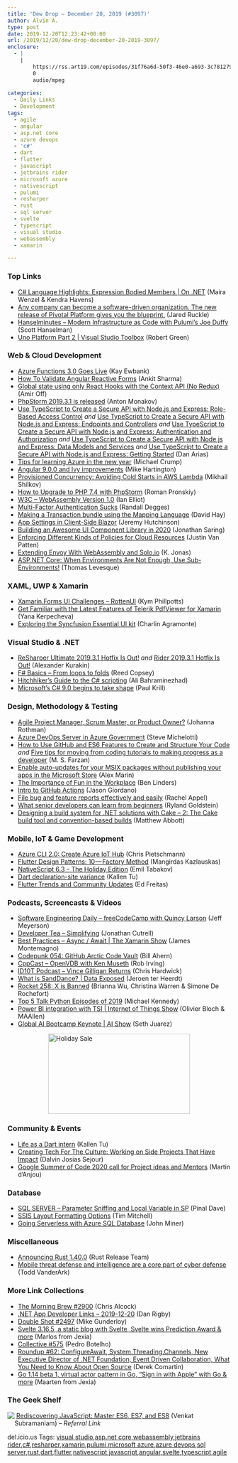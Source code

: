 ```yaml
---
title: 'Dew Drop – December 20, 2019 (#3097)'
author: Alvin A.
type: post
date: 2019-12-20T12:23:42+00:00
url: /2019/12/20/dew-drop-december-20-2019-3097/
enclosure:
  - |
    |
        https://rss.art19.com/episodes/31f76a6d-50f3-46e0-a693-3c781279569e.mp3
        0
        audio/mpeg
        
categories:
  - Daily Links
  - Development
tags:
  - agile
  - angular
  - asp.net core
  - azure devops
  - 'c#'
  - dart
  - flutter
  - javascript
  - jetbrains rider
  - microsoft azure
  - nativescript
  - pulumi
  - resharper
  - rust
  - sql server
  - svelte
  - typescript
  - visual studio
  - webassembly
  - xamarin

---
```

### <a name="top"></a>Top Links

  * <a href="https://channel9.msdn.com/Shows/On-NET/CSharp-Language-Highlights-Expression-Bodied-Members?WT.mc_id=DX_MVP4025064" target="_blank" rel="noopener noreferrer">C# Language Highlights: Expression Bodied Members | On .NET</a> (Maira Wenzel & Kendra Havens)
  * <a href="https://content.pivotal.io/home-page/any-company-can-become-a-software-driven-organization-the-new-release-of-pivotal-platform-gives-you-the-blueprint" target="_blank" rel="noopener noreferrer">Any company can become a software-driven organization. The new release of Pivotal Platform gives you the blueprint.</a> (Jared Ruckle)
  * <a href="https://hanselminutes.simplecast.com/episodes/modern-infrastructure-as-code-with-pulumis-joe-duffy-dQjGd4WT" target="_blank" rel="noopener noreferrer">Hanselminutes &#8211; Modern Infrastructure as Code with Pulumi&#8217;s Joe Duffy</a> (Scott Hanselman)
  * <a href="https://channel9.msdn.com/Shows/Visual-Studio-Toolbox/Uno-Platform-Part-2?WT.mc_id=DX_MVP4025064" target="_blank" rel="noopener noreferrer">Uno Platform Part 2 | Visual Studio Toolbox</a> (Robert Green)



### <a name="web"></a>Web & Cloud Development

  * <a href="http://www.i-programmer.info/news/141-cloud-computing/13337-azure-functions-30-goes-live.html" target="_blank" rel="noopener noreferrer">Azure Functions 3.0 Goes Live</a> (Kay Ewbank)
  * <a href="https://www.freecodecamp.org/news/how-to-validate-angular-reactive-forms/" target="_blank" rel="noopener noreferrer">How To Validate Angular Reactive Forms</a> (Ankit Sharma)
  * <a href="https://codeburst.io/global-state-with-react-hooks-and-context-api-87019cc4f2cf?source=rss----61061eb0c96b---4" target="_blank" rel="noopener noreferrer">Global state using only React Hooks with the Context API (No Redux)</a> (Amir Off)
  * <a href="https://blog.jetbrains.com/phpstorm/2019/12/phpstorm-2019-3-1-is-released/" target="_blank" rel="noopener noreferrer">PhpStorm 2019.3.1 is released</a> (Anton Monakov)
  * <a href="https://auth0.com/blog/use-typescript-to-create-a-secure-api-with-nodejs-and-express-adding-role-based-access-control/" target="_blank" rel="noopener noreferrer">Use TypeScript to Create a Secure API with Node.js and Express: Role-Based Access Control</a> _and_ <a href="https://auth0.com/blog/use-typescript-to-create-a-secure-api-with-nodejs-and-express-creating-endpoints/" target="_blank" rel="noopener noreferrer">Use TypeScript to Create a Secure API with Node.js and Express: Endpoints and Controllers</a> _and_ <a href="https://auth0.com/blog/use-typescript-to-create-a-secure-api-with-nodejs-and-express-adding-authentication-authorization/" target="_blank" rel="noopener noreferrer">Use TypeScript to Create a Secure API with Node.js and Express: Authentication and Authorization</a> _and_ <a href="https://auth0.com/blog/use-typescript-to-create-a-secure-api-with-nodejs-and-express-models-data-service/" target="_blank" rel="noopener noreferrer">Use TypeScript to Create a Secure API with Node.js and Express: Data Models and Services</a> _and_ <a href="https://auth0.com/blog/use-typescript-to-create-a-secure-api-with-nodejs-and-express-getting-started/" target="_blank" rel="noopener noreferrer">Use TypeScript to Create a Secure API with Node.js and Express: Getting Started</a> (Dan Arias)
  * <a href="https://azure.microsoft.com/blog/tips-for-learning-azure-in-the-new-year/" target="_blank" rel="noopener noreferrer">Tips for learning Azure in the new year</a> (Michael Crump)
  * <a href="https://ionicframework.com/blog/angular-9-0-0-and-ivy-improvements/" target="_blank" rel="noopener noreferrer">Angular 9.0.0 and Ivy improvements</a> (Mike Hartington)
  * <a href="https://www.pulumi.com/blog/aws-lambda-provisioned-concurrency-no-cold-starts/" target="_blank" rel="noopener noreferrer">Provisioned Concurrency: Avoiding Cold Starts in AWS Lambda</a> (Mikhail Shilkov)
  * <a href="https://blog.jetbrains.com/phpstorm/2019/12/how-to-upgrade-to-php-7-4-with-phpstorm/" target="_blank" rel="noopener noreferrer">How to Upgrade to PHP 7.4 with PhpStorm</a> (Roman Pronskiy)
  * <a href="http://www.i-programmer.info/news/98-languages/13335-w3c-webassembly-version-10.html" target="_blank" rel="noopener noreferrer">W3C &#8211; WebAssembly Version 1.0</a> (Ian Elliot)
  * <a href="https://developer.okta.com/blog/2019/12/19/multi-factor-authentication-sucks" target="_blank" rel="noopener noreferrer">Multi-Factor Authentication Sucks</a> (Randall Degges)
  * <a href="https://fhirblog.com/2019/12/20/making-a-transaction-bundle-using-the-mapping-language/" target="_blank" rel="noopener noreferrer">Making a Transaction bundle using the Mapping Language</a> (David Hay)
  * <a href="https://www.codeproject.com/Articles/5254510/App-Settings-in-Client-Side-Blazor" target="_blank" rel="noopener noreferrer">App Settings in Client-Side Blazor</a> (Jeremy Hutchinson)
  * <a href="https://codeburst.io/building-an-awesome-ui-component-library-in-2020-a85cb8bec20?source=rss----61061eb0c96b---4" target="_blank" rel="noopener noreferrer">Building an Awesome UI Component Library in 2020</a> (Jonathan Saring)
  * <a href="https://www.pulumi.com/blog/enforcing-different-kinds-of-policies-for-cloud-resources/" target="_blank" rel="noopener noreferrer">Enforcing Different Kinds of Policies for Cloud Resources</a> (Justin Van Patten)
  * <a href="https://www.infoq.com/news/2019/12/envoy-wasm-solo/?utm_campaign=infoq_content&utm_source=infoq&utm_medium=feed&utm_term=global" target="_blank" rel="noopener noreferrer">Extending Envoy With WebAssembly and Solo.io</a> (K. Jonas)
  * <a href="https://thomaslevesque.com/2019/12/20/asp-net-core-when-environments-are-not-enough-use-sub-environments/" target="_blank" rel="noopener noreferrer">ASP.NET Core: When Environments Are Not Enough, Use Sub-Environments!</a> (Thomas Levesque)



### <a name="silverlight"></a>XAML, UWP & Xamarin

  * <a href="https://kymphillpotts.com/xamarin-forms-ui-challenge-rottenui.html" target="_blank" rel="noopener noreferrer">Xamarin.Forms UI Challenges &#8211; RottenUI</a> (Kym Phillpotts)
  * <a href="https://www.telerik.com/blogs/get-familiar-with-the-latest-features-of-telerik-pdfviewer-for-xamarin" target="_blank" rel="noopener noreferrer">Get Familiar with the Latest Features of Telerik PdfViewer for Xamarin</a> (Yana Kerpecheva)
  * <a href="https://xamgirl.com/exploring-the-syncfusion-essential-ui-kit/" target="_blank" rel="noopener noreferrer">Exploring the Syncfusion Essential UI kit</a> (Charlin Agramonte)



### <a name="dotnet"></a>Visual Studio & .NET

  * <a href="https://blog.jetbrains.com/dotnet/2019/12/20/resharper-ultimate-2019-3-1/" target="_blank" rel="noopener noreferrer">ReSharper Ultimate 2019.3.1 Hotfix Is Out!</a> _and_ <a href="https://blog.jetbrains.com/dotnet/2019/12/20/rider-2019-3-1/" target="_blank" rel="noopener noreferrer">Rider 2019.3.1 Hotfix Is Out!</a> (Alexander Kurakin)
  * <a href="http://feedproxy.google.com/~r/ReedCopsey/~3/Zh7xc6U68LA/" target="_blank" rel="noopener noreferrer">F# Basics – From loops to folds</a> (Reed Copsey)
  * <a href="https://itnext.io/hitchhikers-guide-to-the-c-scripting-13e45f753af9" target="_blank" rel="noopener noreferrer">Hitchhiker’s Guide to the C# scripting</a> (Ali Bahraminezhad)
  * <a href="https://www.infoworld.com/article/3505939/microsofts-c-90-begins-to-take-shape.html" target="_blank" rel="noopener noreferrer">Microsoft’s C# 9.0 begins to take shape</a> (Paul Krill)



### <a name="design"></a>Design, Methodology & Testing

  * <a href="http://feedproxy.google.com/~r/ManagingProductDevelopment/~3/EEpSr8EbVvM/" target="_blank" rel="noopener noreferrer">Agile Project Manager, Scrum Master, or Product Owner?</a> (Johanna Rothman)
  * <a href="https://devblogs.microsoft.com/azuregov/azure-devops-server-in-azure-government/" target="_blank" rel="noopener noreferrer">Azure DevOps Server in Azure Government</a> (Steve Michelotti)
  * <a href="https://www.freecodecamp.org/news/how-to-use-github-and-es6-features-to-create-and-structure-your-code/" target="_blank" rel="noopener noreferrer">How to Use GitHub and ES6 Features to Create and Structure Your Code</a> _and_ <a href="https://www.freecodecamp.org/news/five-tips-for-moving-from-coding-tutorials-to-making-progress-as-a-developer/" target="_blank" rel="noopener noreferrer">Five tips for moving from coding tutorials to making progress as a developer</a> (M. S. Farzan)
  * <a href="https://www.advancedinstaller.com/msix-auto-updates.html" target="_blank" rel="noopener noreferrer">Enable auto-updates for your MSIX packages without publishing your apps in the Microsoft Store</a> (Alex Marin)
  * <a href="https://www.infoq.com/news/2019/12/fun-workplace/?utm_campaign=infoq_content&utm_source=infoq&utm_medium=feed&utm_term=global" target="_blank" rel="noopener noreferrer">The Importance of Fun in the Workplace</a> (Ben Linders)
  * <a href="https://devblogs.microsoft.com/premier-developer/intro-to-github-actions/" target="_blank" rel="noopener noreferrer">Intro to GitHub Actions</a> (Jason Giordano)
  * <a href="https://blog.jetbrains.com/dotnet/2019/12/19/file-bug-feature-reports-effectively-easily/" target="_blank" rel="noopener noreferrer">File bug and feature reports effectively and easily</a> (Rachel Appel)
  * <a href="https://stackoverflow.blog/2019/12/19/what-senior-developers-can-learn-from-beginners/" target="_blank" rel="noopener noreferrer">What senior developers can learn from beginners</a> (Ryland Goldstein)
  * <a href="https://www.inversionofcontrol.co.uk/designing-a-build-system-for-net-solutions-with-cake-2-the-cake-build-tool/" target="_blank" rel="noopener noreferrer">Designing a build system for .NET solutions with Cake &#8211; 2: The Cake build tool and convention-based builds</a> (Matthew Abbott)



### <a name="mobile"></a>Mobile, IoT & Game Development

  * <a href="https://build5nines.com/azure-cli-2-create-azure-iot-hub/" target="_blank" rel="noopener noreferrer">Azure CLI 2.0: Create Azure IoT Hub</a> (Chris Pietschmann)
  * <a href="https://medium.com/flutter-community/flutter-design-patterns-10-factory-method-c53ad11d863f?source=rss----86fb29d7cc6a---4" target="_blank" rel="noopener noreferrer">Flutter Design Patterns: 10 — Factory Method</a> (Mangirdas Kazlauskas)
  * <a href="https://www.nativescript.org/blog/nativescript-6.3-the-holiday-edition" target="_blank" rel="noopener noreferrer">NativeScript 6.3 &#8211; The Holiday Edition</a> (Emil Tabakov)
  * <a href="https://medium.com/dartlang/dart-declaration-site-variance-5c0e9c5f18a5?source=rss----23738d481ce8---4" target="_blank" rel="noopener noreferrer">Dart declaration-site variance</a> (Kallen Tu)
  * <a href="https://www.syncfusion.com/blogs/post/guest-blog-flutter-trends-and-community-updates.aspx" target="_blank" rel="noopener noreferrer">Flutter Trends and Community Updates</a> (Ed Freitas)



### <a name="podcasts"></a>Podcasts, Screencasts & Videos

  * <a href="https://softwareengineeringdaily.com/2019/12/20/freecodecamp-with-quincy-larson/" target="_blank" rel="noopener noreferrer">Software Engineering Daily &#8211; freeCodeCamp with Quincy Larson</a> (Jeff Meyerson)
  * <a href="http://developertea.simplecast.fm/2771e88e" target="_blank" rel="noopener noreferrer">Developer Tea &#8211; Simplifying</a> (Jonathan Cutrell)
  * <a href="https://channel9.msdn.com/Shows/XamarinShow/Best-Practices-Async--Await--The-Xamarin-Show?WT.mc_id=DX_MVP4025064" target="_blank" rel="noopener noreferrer">Best Practices &#8211; Async / Await | The Xamarin Show</a> (James Montemagno)
  * <a href="https://codepunk.io/codepunk-054-github-artic-code-vault/" target="_blank" rel="noopener noreferrer">Codepunk 054: GitHub Arctic Code Vault</a> (Bill Ahern)
  * <a href="http://cppcast.libsyn.com/openvdb-with-ken-museth" target="_blank" rel="noopener noreferrer">CppCast &#8211; OpenVDB with Ken Museth</a> (Rob Irving)
  * <a href="https://rss.art19.com/episodes/31f76a6d-50f3-46e0-a693-3c781279569e.mp3" target="_blank" rel="noopener noreferrer">ID10T Podcast &#8211; Vince Gilligan Returns</a> (Chris Hardwick)
  * <a href="https://channel9.msdn.com/Shows/Data-Exposed/What-is-SandDance?WT.mc_id=DX_MVP4025064" target="_blank" rel="noopener noreferrer">What is SandDance? | Data Exposed</a> (Jeroen ter Heerdt)
  * <a href="http://relay.fm/rocket/258" target="_blank" rel="noopener noreferrer">Rocket 258: X is Banned</a> (Brianna Wu, Christina Warren & Simone De Rochefort)
  * <a href="https://blog.michaelckennedy.net/2019/12/19/top-5-talk-python-episodes-of-2019/" target="_blank" rel="noopener noreferrer">Top 5 Talk Python Episodes of 2019</a> (Michael Kennedy)
  * <a href="https://channel9.msdn.com/Shows/Internet-of-Things-Show/Power-BI-integration-with-TSI?WT.mc_id=DX_MVP4025064" target="_blank" rel="noopener noreferrer">Power BI integration with TSI | Internet of Things Show</a> (Olivier Bloch & MAAllen)
  * <a href="https://channel9.msdn.com/Shows/AI-Show/Global-AI-Bootcamp-Keynote?WT.mc_id=DX_MVP4025064" target="_blank" rel="noopener noreferrer">Global AI Bootcamp Keynote | AI Show</a> (Seth Juarez)

<a href="https://shop.oz-code.com/Purchase#/corporate/professional?couponCode=OzCodeHolidayAlvin2019" target="_blank" rel="noopener noreferrer"><img loading="lazy" decoding="async" width="320" height="180" title="Holiday Sale" style="margin: 0px auto 10px; border: 0px currentcolor; border-image: none; float: none; display: block; background-image: none;" alt="Holiday Sale" src="/wp-content/uploads/2019/12/Holiday-Sale-2.gif" border="0" /></a>

### <a name="events"></a>Community & Events

  * <a href="https://medium.com/dartlang/life-as-a-dart-intern-a62cb8db2414?source=rss----23738d481ce8---4" target="_blank" rel="noopener noreferrer">Life as a Dart intern</a> (Kallen Tu)
  * <a href="https://codeburst.io/creating-tech-for-the-culture-working-on-side-projects-that-have-impact-6384fa27976c?source=rss----61061eb0c96b---4" target="_blank" rel="noopener noreferrer">Creating Tech For The Culture: Working on Side Projects That Have Impact</a> (Dalvin Josias Sejour)
  * <a href="http://feedproxy.google.com/~r/ContinuousBlog/~3/5fkrFR6mhnA/" target="_blank" rel="noopener noreferrer">Google Summer of Code 2020 call for Project ideas and Mentors</a> (Martin d&#8217;Anjou)



### <a name="sql"></a>Database

  * <a href="https://blog.sqlauthority.com/2019/12/20/sql-server-parameter-sniffing-and-local-variable-in-sp/" target="_blank" rel="noopener noreferrer">SQL SERVER – Parameter Sniffing and Local Variable in SP</a> (Pinal Dave)
  * <a href="https://www.timmitchell.net/post/2019/12/18/ssis-layout-formatting-options/" target="_blank" rel="noopener noreferrer">SSIS Layout Formatting Options</a> (Tim Mitchell)
  * <a href="http://feedproxy.google.com/~r/MSSQLTips-LatestSqlServerTips/~3/gBh3CCSrfls/" target="_blank" rel="noopener noreferrer">Going Serverless with Azure SQL Database</a> (John Miner)



### <a name="misc"></a>Miscellaneous

  * <a href="https://blog.rust-lang.org/2019/12/19/Rust-1.40.0.html" target="_blank" rel="noopener noreferrer">Announcing Rust 1.40.0</a> (Rust Release Team)
  * <a href="https://www.microsoft.com/security/blog/2019/12/19/mobile-threat-defense-intelligence-core-part-cyber-defense/" target="_blank" rel="noopener noreferrer">Mobile threat defense and intelligence are a core part of cyber defense</a> (Todd VanderArk)



### <a name="links"></a>More Link Collections

  * <a href="http://feedproxy.google.com/~r/ReflectivePerspective/~3/UD7bDpmZd7o/" target="_blank" rel="noopener noreferrer">The Morning Brew #2900</a> (Chris Alcock)
  * <a href="https://links.danrigby.com/2019/12/app-developer-links-2019-12-20/" target="_blank" rel="noopener noreferrer">.NET App Developer Links &#8211; 2019-12-20</a> (Dan Rigby)
  * <a href="https://afreshcup.com/home/2019/12/20/double-shot-2497.html" target="_blank" rel="noopener noreferrer">Double Shot #2497</a> (Mike Gunderloy)
  * <a href="http://www.sveltestatus.com/archive/215902" target="_blank" rel="noopener noreferrer">Svelte 3.16.5, a static blog with Svelte, Svelte wins Prediction Award & more</a> (Marlos from Jexia)
  * <a href="http://feedproxy.google.com/~r/tympanus/~3/56mg7OZcUrA/" target="_blank" rel="noopener noreferrer">Collective #575</a> (Pedro Botelho)
  * <a href="https://codeopinion.com/roundup-62/" target="_blank" rel="noopener noreferrer">Roundup #62: ConfigureAwait, System.Threading.Channels, New Executive Director of .NET Foundation, Event Driven Collaboration, What You Need to Know About Open Source</a> (Derek Comartin)
  * <a href="http://www.go-gazette.com/archive/215736" target="_blank" rel="noopener noreferrer">Go 1.14 beta 1, virtual actor pattern in Go, &#8220;Sign in with Apple&#8221; with Go & more</a> (Maarten from Jexia)



### <a name="shelf"></a>The Geek Shelf

<a href="https://www.amazon.com/Rediscovering-JavaScript-Master-ES6-ES7/dp/1680505467/?tag=amavin-20" target="_blank" rel="noopener noreferrer"><img decoding="async" align="left" style="margin: 0px 0px 10px; border: 0px currentcolor; border-image: none; float: left; display: inline; background-image: none;" src="https://m.media-amazon.com/images/I/91O7qw83swL._AC_UY218_ML3_.jpg" border="0" /></a>&nbsp;<a href="https://www.amazon.com/Rediscovering-JavaScript-Master-ES6-ES7/dp/1680505467/?tag=amavin-20" target="_blank" rel="noopener noreferrer">Rediscovering JavaScript: Master ES6, ES7, and ES8</a> (Venkat Subramaniam) _&#8211; Referral Link_











<div class="wlWriterEditableSmartContent" id="scid:77ECF5F8-D252-44F5-B4EB-D463C5396A79:b891eae3-d1c6-4b28-87aa-d46da1902553" style="margin: 0px; padding: 0px; float: none; display: inline;">
  del.icio.us Tags: <a href="http://del.icio.us/popular/visual+studio" rel="tag">visual studio</a>,<a href="http://del.icio.us/popular/asp.net+core" rel="tag">asp.net core</a>,<a href="http://del.icio.us/popular/webassembly" rel="tag">webassembly</a>,<a href="http://del.icio.us/popular/jetbrains+rider" rel="tag">jetbrains rider</a>,<a href="http://del.icio.us/popular/c%23" rel="tag">c#</a>,<a href="http://del.icio.us/popular/resharper" rel="tag">resharper</a>,<a href="http://del.icio.us/popular/xamarin" rel="tag">xamarin</a>,<a href="http://del.icio.us/popular/pulumi" rel="tag">pulumi</a>,<a href="http://del.icio.us/popular/microsoft+azure" rel="tag">microsoft azure</a>,<a href="http://del.icio.us/popular/azure+devops" rel="tag">azure devops</a>,<a href="http://del.icio.us/popular/sql+server" rel="tag">sql server</a>,<a href="http://del.icio.us/popular/rust" rel="tag">rust</a>,<a href="http://del.icio.us/popular/dart" rel="tag">dart</a>,<a href="http://del.icio.us/popular/flutter" rel="tag">flutter</a>,<a href="http://del.icio.us/popular/nativescript" rel="tag">nativescript</a>,<a href="http://del.icio.us/popular/javascript" rel="tag">javascript</a>,<a href="http://del.icio.us/popular/angular" rel="tag">angular</a>,<a href="http://del.icio.us/popular/svelte" rel="tag">svelte</a>,<a href="http://del.icio.us/popular/typescript" rel="tag">typescript</a>,<a href="http://del.icio.us/popular/agile" rel="tag">agile</a>
</div>